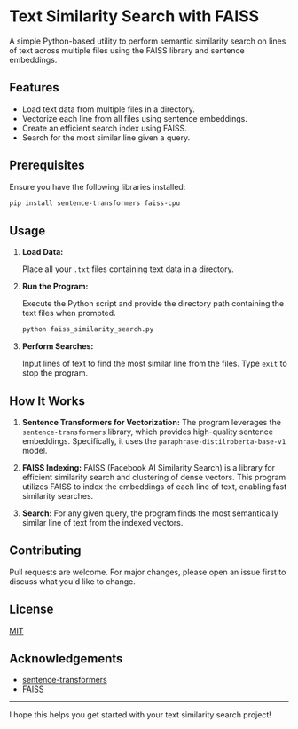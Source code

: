 # Text Similarity Search with FAISS

A simple Python-based utility to perform semantic similarity search on lines of text across multiple files using the FAISS library and sentence embeddings.

## Features

- Load text data from multiple files in a directory.
- Vectorize each line from all files using sentence embeddings.
- Create an efficient search index using FAISS.
- Search for the most similar line given a query.

## Prerequisites

Ensure you have the following libraries installed:

```bash
pip install sentence-transformers faiss-cpu
```

## Usage

1. **Load Data:** 
   
   Place all your `.txt` files containing text data in a directory.

2. **Run the Program:** 

   Execute the Python script and provide the directory path containing the text files when prompted.

   ```bash
   python faiss_similarity_search.py
   ```

3. **Perform Searches:** 

   Input lines of text to find the most similar line from the files. Type `exit` to stop the program.

## How It Works

1. **Sentence Transformers for Vectorization:** The program leverages the `sentence-transformers` library, which provides high-quality sentence embeddings. Specifically, it uses the `paraphrase-distilroberta-base-v1` model.

2. **FAISS Indexing:** FAISS (Facebook AI Similarity Search) is a library for efficient similarity search and clustering of dense vectors. This program utilizes FAISS to index the embeddings of each line of text, enabling fast similarity searches.

3. **Search:** For any given query, the program finds the most semantically similar line of text from the indexed vectors.

## Contributing

Pull requests are welcome. For major changes, please open an issue first to discuss what you'd like to change.

## License

[MIT](https://choosealicense.com/licenses/mit/)

## Acknowledgements

- [sentence-transformers](https://github.com/UKPLab/sentence-transformers)
- [FAISS](https://github.com/facebookresearch/faiss)

---

I hope this helps you get started with your text similarity search project!
